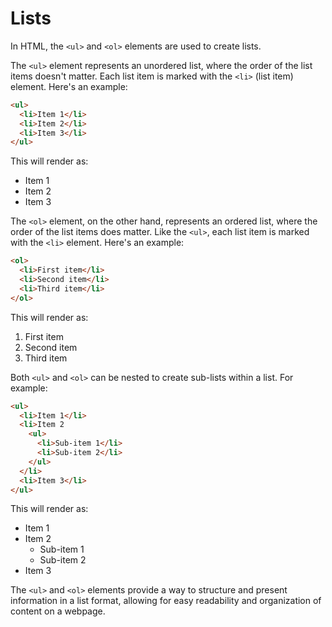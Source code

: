 # Lists

In HTML, the `<ul>` and `<ol>` elements are used to create lists. 

The `<ul>` element represents an unordered list, where the order of the list items doesn't matter. Each list item is marked with the `<li>` (list item) element. Here's an example:

```html
<ul>
  <li>Item 1</li>
  <li>Item 2</li>
  <li>Item 3</li>
</ul>
```

This will render as:

- Item 1
- Item 2
- Item 3

The `<ol>` element, on the other hand, represents an ordered list, where the order of the list items does matter. Like the `<ul>`, each list item is marked with the `<li>` element. Here's an example:

```html
<ol>
  <li>First item</li>
  <li>Second item</li>
  <li>Third item</li>
</ol>
```

This will render as:

1. First item
2. Second item
3. Third item

Both `<ul>` and `<ol>` can be nested to create sub-lists within a list. For example:

```html
<ul>
  <li>Item 1</li>
  <li>Item 2
    <ul>
      <li>Sub-item 1</li>
      <li>Sub-item 2</li>
    </ul>
  </li>
  <li>Item 3</li>
</ul>
```

This will render as:

- Item 1
- Item 2
  - Sub-item 1
  - Sub-item 2
- Item 3

The `<ul>` and `<ol>` elements provide a way to structure and present information in a list format, allowing for easy readability and organization of content on a webpage.